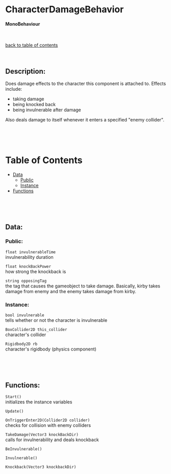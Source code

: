 # CharacterDamageBehavior

#### MonoBehaviour

<p>&nbsp;</p>

[back to table of contents](/CodeDescription/TableOfContents.md)

<p>&nbsp;</p>

## Description:
Does damage effects to the character this component is attached to. Effects include:
- taking damage
- being knocked back
- being invulnerable after damage

Also deals damage to itself whenever it enters a specified "enemy collider". 

<p>&nbsp;</p>
<p>&nbsp;</p>

# Table of Contents
- [Data](#data)
    - [Public](#public)
    - [Instance](#instance)
- [Functions](#functions)

<p>&nbsp;</p>
<p>&nbsp;</p>

## Data:

### **Public:**

`float invulnerableTime`  
invulnerability duration

`float knockBackPower`  
how strong the knockback is  

`string opposingTag`  
the tag that causes the gameobject to take damage. Basically, kirby takes damage from enemy and the enemy takes damage from kirby.

### **Instance:**
`bool invulnerable`  
tells whether or not the character is invulnerable

`BoxCollider2D this_collider`  
character's collider

`Rigidbody2D rb`  
character's rigidbody (physics component)

<p>&nbsp;</p>
<p>&nbsp;</p>

## Functions:

`Start()`  
initializes the instance variables

`Update()`

`OnTriggerEnter2D(Collider2D collider)`  
checks for collision with enemy colliders

`TakeDamage(Vector3 knockBackDir)`  
calls for invulnerability and deals knockback

`BeInvulnerable()`

`Invulnerable()`

`Knockback(Vector3 knockbackDir)`